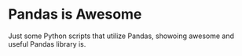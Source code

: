 # Pandas is Awesome
Just some Python scripts that utilize Pandas, showoing awesome and useful Pandas library is.
